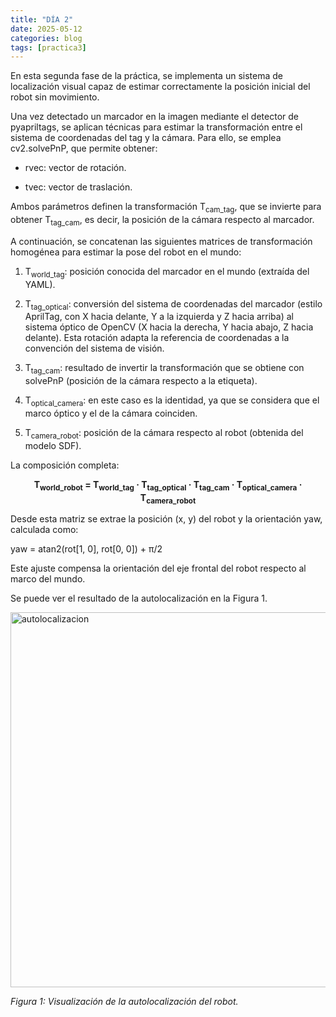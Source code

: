 ```yaml
---
title: "DÍA 2"
date: 2025-05-12
categories: blog
tags: [practica3]
---
```


En esta segunda fase de la práctica, se implementa un sistema de localización visual capaz de estimar correctamente la posición inicial del robot sin movimiento. 

Una vez detectado un marcador en la imagen mediante el detector de pyapriltags, se aplican técnicas para estimar la transformación entre el sistema de coordenadas del tag y la cámara. Para ello, se emplea cv2.solvePnP, que permite obtener:

- rvec: vector de rotación.

- tvec: vector de traslación.

Ambos parámetros definen la transformación T<sub>cam_tag</sub>, que se invierte para obtener T<sub>tag_cam</sub>, es decir, la posición de la cámara respecto al marcador.

A continuación, se concatenan las siguientes matrices de transformación homogénea para estimar la pose del robot en el mundo:

1. T<sub>world_tag</sub>: posición conocida del marcador en el mundo (extraída del YAML).

2. T<sub>tag_optical</sub>: conversión del sistema de coordenadas del marcador (estilo AprilTag, con X hacia delante, Y a la izquierda y Z hacia arriba) al sistema óptico de OpenCV (X hacia la derecha, Y hacia abajo, Z hacia delante). Esta rotación adapta la referencia de coordenadas a la convención del sistema de visión.
   
3. T<sub>tag_cam</sub>: resultado de invertir la transformación que se obtiene con solvePnP (posición de la cámara respecto a la etiqueta).

4. T<sub>optical_camera</sub>: en este caso es la identidad, ya que se considera que el marco óptico y el de la cámara coinciden.

5. T<sub>camera_robot</sub>: posición de la cámara respecto al robot (obtenida del modelo SDF).

La composición completa:

<div align="center"><strong>T<sub>world_robot</sub> = T<sub>world_tag</sub> · T<sub>tag_optical</sub> · T<sub>tag_cam</sub> · T<sub>optical_camera</sub> · T<sub>camera_robot</sub></strong></div>

Desde esta matriz se extrae la posición (x, y) del robot y la orientación yaw, calculada como:

yaw = atan2(rot[1, 0], rot[0, 0]) + π/2

Este ajuste compensa la orientación del eje frontal del robot respecto al marco del mundo.

Se puede ver el resultado de la autolocalización en la Figura 1.

<img src="{{ '/imagenes/autolocalizacion2.png' | relative_url }}" alt="autolocalizacion" width="600">
<p><em>Figura 1: Visualización de la autolocalización del robot.</em></p>
